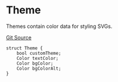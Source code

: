 # Theme

Themes contain color data for styling SVGs.

[Git Source](https://github.com/jbx-protocol/juice-token-resolver/blob/c700bd075c789c4790d30ba15ea2b31b7fc0791e/src/Structs/Theme.sol)

```solidity
struct Theme {
    bool customTheme;
    Color textColor;
    Color bgColor;
    Color bgColorAlt;
}
```

